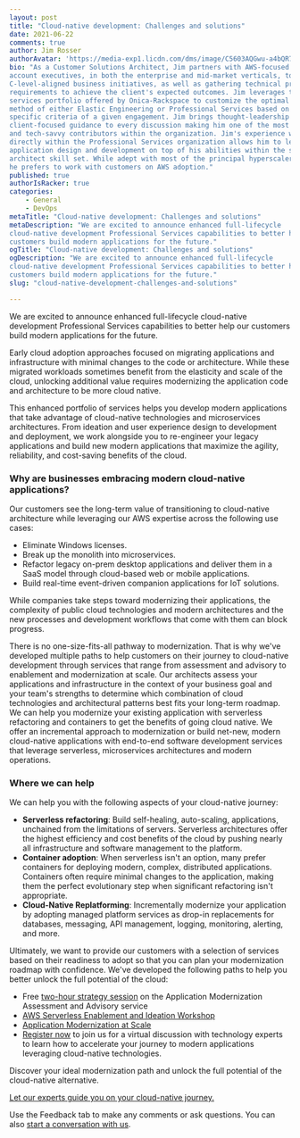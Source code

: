 ```yaml
---
layout: post
title: "Cloud-native development: Challenges and solutions"
date: 2021-06-22
comments: true
author: Jim Rosser
authorAvatar: 'https://media-exp1.licdn.com/dms/image/C5603AQGwu-a4bQR74w/profile-displayphoto-shrink_200_200/0/1599065801832?e=1629936000&v=beta&t=1yLosckPWGpaJK9RyQL-VO9X3-CH_Dwmt7Xhq0Kcni4'
bio: "As a Customer Solutions Architect, Jim partners with AWS-focused Onica
account executives, in both the enterprise and mid-market verticals, to extract
C-level-aligned business initiatives, as well as gathering technical project
requirements to achieve the client's expected outcomes. Jim leverages the robust
services portfolio offered by Onica-Rackspace to customize the optimal delivery
method of either Elastic Engineering or Professional Services based on the
specific criteria of a given engagement. Jim brings thought-leadership and
client-focused guidance to every discussion making him one of the most passionate
and tech-savvy contributors within the organization. Jim's experience working
directly within the Professional Services organization allows him to leverage
application design and development on top of his abilities within the solutions
architect skill set. While adept with most of the principal hyperscaler platforms,
he prefers to work with customers on AWS adoption."
published: true
authorIsRacker: true
categories:
    - General
    - DevOps
metaTitle: "Cloud-native development: Challenges and solutions"
metaDescription: "We are excited to announce enhanced full-lifecycle
cloud-native development Professional Services capabilities to better help our
customers build modern applications for the future."
ogTitle: "Cloud-native development: Challenges and solutions"
ogDescription: "We are excited to announce enhanced full-lifecycle
cloud-native development Professional Services capabilities to better help our
customers build modern applications for the future."
slug: "cloud-native-development-challenges-and-solutions"

---
```


We are excited to announce enhanced full-lifecycle cloud-native development
Professional Services capabilities to better help our customers build modern
applications for the future.

<!--more-->

Early cloud adoption approaches focused on migrating applications and
infrastructure with minimal changes to the code or architecture. While these
migrated workloads sometimes benefit from the elasticity and scale of the cloud,
unlocking additional value requires modernizing the application code and
architecture to be more cloud native.

This enhanced portfolio of services helps you develop modern applications that
take advantage of cloud-native technologies and microservices architectures. From
ideation and user experience design to development and deployment, we work
alongside you to re-engineer your legacy applications and build new modern
applications that maximize the agility, reliability, and cost-saving benefits of
the cloud.

### Why are businesses embracing modern cloud-native applications?

Our customers see the long-term value of transitioning to cloud-native
architecture while leveraging our AWS expertise across the following use cases:

- Eliminate Windows licenses.
- Break up the monolith into microservices.
- Refactor legacy on-prem desktop applications and deliver them in a SaaS model
  through cloud-based web or mobile applications.
- Build real-time event-driven companion applications for IoT solutions.

While companies take steps toward modernizing their applications,  the complexity
of public cloud technologies and modern architectures and the new processes and
development workflows that come with them can block progress.  

There is no one-size-fits-all pathway to modernization. That is why we've
developed multiple paths to help customers on their journey to cloud-native
development through services that range from assessment and advisory to enablement
and modernization at scale. Our architects assess your applications and
infrastructure in the context of your business goal and your team's strengths to
determine which combination of cloud technologies and architectural patterns best
fits your long-term roadmap. We can help you modernize your existing application
with serverless refactoring and containers to get the benefits of going cloud
native. We offer an incremental approach to modernization or build net-new, modern
cloud-native applications with end-to-end software development services that
leverage serverless, microservices architectures and modern operations.  

### Where we can help

We can help you with the following aspects of your cloud-native journey:

- **Serverless refactoring**: Build self-healing, auto-scaling, applications,
  unchained from the limitations of servers. Serverless architectures offer the
  highest efficiency and cost benefits of the cloud by pushing nearly all
  infrastructure and software management to the platform.
- **Container adoption**: When serverless isn't an option, many prefer containers
  for deploying modern, complex, distributed applications. Containers often require
  minimal changes to the application, making them the perfect evolutionary step
  when significant refactoring isn't appropriate.
- **Cloud-Native Replatforming**: Incrementally modernize your application by
   adopting managed platform services as drop-in replacements for databases,
   messaging, API management, logging, monitoring, alerting, and more.

Ultimately, we want to provide our customers with a selection of services based
on their readiness to adopt so that you can plan your modernization roadmap
with confidence. We've developed the following paths to help you better unlock
the full potential of the cloud:

- Free [two-hour strategy session](https://www.rackspace.com/lp/app-modernization-2-hour-strategy-session)
  on the Application Modernization Assessment and Advisory service
- [AWS Serverless Enablement and Ideation Workshop](https://www.rackspace.com/lp/application-modernization-assessment-and-advisory)
- [Application Modernization at Scale](https://www.rackspace.com/lp/serverless-enablement-workshop)
- [Register now](https://www.rackspace.com/lp/modernization-scale)
  to join us for a virtual discussion with technology experts to learn how to
  accelerate your journey to modern applications leveraging cloud-native
  technologies.

Discover your ideal modernization path and unlock the full potential of the
cloud-native alternative.

<a class="cta purple" id="cta" href="https://www.rackspace.com/hub/modern-cloud-applications">Let our experts guide you on your cloud-native journey.</a>

Use the Feedback tab to make any comments or ask questions. You can also
[start a conversation with us](https://www.rackspace.com/contact).
